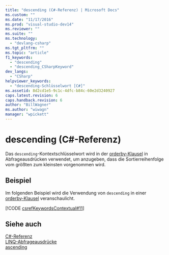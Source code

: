 ```yaml
---
title: "descending (C#-Referenz) | Microsoft Docs"
ms.custom: ""
ms.date: "11/17/2016"
ms.prod: "visual-studio-dev14"
ms.reviewer: ""
ms.suite: ""
ms.technology: 
  - "devlang-csharp"
ms.tgt_pltfrm: ""
ms.topic: "article"
f1_keywords: 
  - "descending"
  - "descending_CSharpKeyword"
dev_langs: 
  - "CSharp"
helpviewer_keywords: 
  - "descending-Schlüsselwort [C#]"
ms.assetid: 8d2cd1e5-9c1c-4dfc-b84c-60e2d3240927
caps.latest.revision: 6
caps.handback.revision: 6
author: "BillWagner"
ms.author: "wiwagn"
manager: "wpickett"
---
```

# descending (C#-Referenz)
Das `descending`\-Kontextschlüsselwort wird in der [orderby\-Klausel](../../../csharp/language-reference/keywords/orderby-clause.md) in Abfrageausdrücken verwendet, um anzugeben, dass die Sortierreihenfolge vom größten zum kleinsten vorgenommen wird.  
  
## Beispiel  
 Im folgenden Beispiel wird die Verwendung von `descending` in einer [orderby\-Klausel](../../../csharp/language-reference/keywords/orderby-clause.md) veranschaulicht.  
  
 [!CODE [csrefKeywordsContextual#11](../CodeSnippet/VS_Snippets_VBCSharp/csrefKeywordsContextual#11)]  
  
## Siehe auch  
 [C\#\-Referenz](../../../csharp/language-reference/index.md)   
 [LINQ\-Abfrageausdrücke](../../../csharp/programming-guide/linq-query-expressions/index.md)   
 [ascending](../../../csharp/language-reference/keywords/ascending.md)